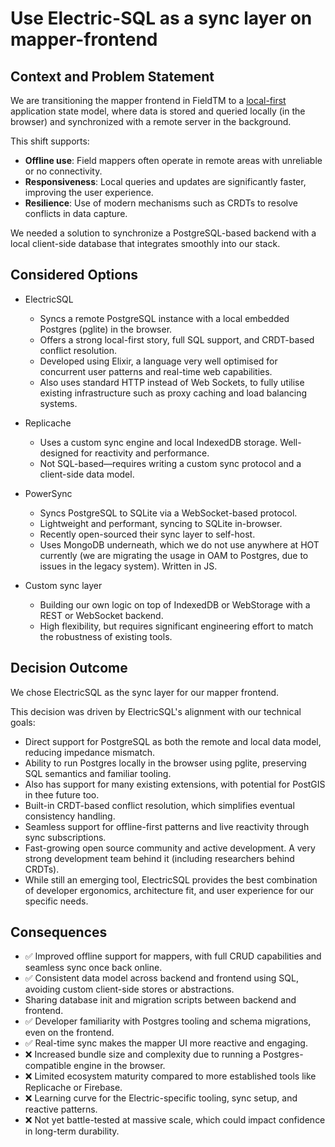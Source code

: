 # Use Electric-SQL as a sync layer on mapper-frontend

## Context and Problem Statement

We are transitioning the mapper frontend in FieldTM to a
[local-first](https://localfirstweb.dev)
application state model, where data is stored and queried locally (in the browser)
and synchronized with a remote server in the background.

This shift supports:

- **Offline use**: Field mappers often operate in remote areas with unreliable
  or no connectivity.
- **Responsiveness**: Local queries and updates are significantly faster,
  improving the user experience.
- **Resilience**: Use of modern mechanisms such as CRDTs to resolve conflicts
  in data capture.

We needed a solution to synchronize a PostgreSQL-based backend with a local
client-side database that integrates smoothly into our stack.

## Considered Options

- ElectricSQL

  - Syncs a remote PostgreSQL instance with a local embedded Postgres (pglite)
    in the browser.
  - Offers a strong local-first story, full SQL support, and CRDT-based
    conflict resolution.
  - Developed using Elixir, a language very well optimised for concurrent
    user patterns and
    real-time web capabilities.
  - Also uses standard HTTP instead of Web Sockets, to fully utilise existing
    infrastructure such as proxy caching and load balancing systems.

- Replicache

  - Uses a custom sync engine and local IndexedDB storage. Well-designed for
    reactivity and performance.
  - Not SQL-based—requires writing a custom sync protocol and a client-side
    data model.

- PowerSync

  - Syncs PostgreSQL to SQLite via a WebSocket-based protocol.
  - Lightweight and performant, syncing to SQLite in-browser.
  - Recently open-sourced their sync layer to self-host.
  - Uses MongoDB underneath, which we do not use anywhere at HOT currently
    (we are migrating the usage in OAM to Postgres, due to issues in the
    legacy system). Written in JS.

- Custom sync layer
  - Building our own logic on top of IndexedDB or WebStorage with a REST or
    WebSocket backend.
  - High flexibility, but requires significant engineering effort to match the
    robustness of existing tools.

## Decision Outcome

We chose ElectricSQL as the sync layer for our mapper frontend.

This decision was driven by ElectricSQL's alignment with our technical goals:

- Direct support for PostgreSQL as both the remote and local data model,
  reducing impedance mismatch.
- Ability to run Postgres locally in the browser using pglite, preserving SQL
  semantics and familiar tooling.
- Also has support for many existing extensions, with potential for PostGIS in
  thee future too.
- Built-in CRDT-based conflict resolution, which simplifies eventual consistency
  handling.
- Seamless support for offline-first patterns and live reactivity through sync
  subscriptions.
- Fast-growing open source community and active development. A very strong
  development team behind it (including researchers behind CRDTs).
- While still an emerging tool, ElectricSQL provides the best combination
  of developer ergonomics, architecture fit, and user experience for our
  specific needs.

## Consequences

- ✅ Improved offline support for mappers, with full CRUD capabilities and
  seamless sync once back online.
- ✅ Consistent data model across backend and frontend using SQL, avoiding
  custom client-side stores or abstractions.
- Sharing database init and migration scripts between backend and frontend.
- ✅ Developer familiarity with Postgres tooling and schema migrations,
  even on the frontend.
- ✅ Real-time sync makes the mapper UI more reactive and engaging.
- ❌ Increased bundle size and complexity due to running a Postgres-compatible
  engine in the browser.
- ❌ Limited ecosystem maturity compared to more established tools like
  Replicache or Firebase.
- ❌ Learning curve for the Electric-specific tooling, sync setup, and
  reactive patterns.
- ❌ Not yet battle-tested at massive scale, which could impact confidence
  in long-term durability.
